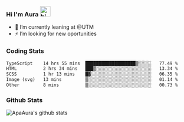 ### Hi I'm Aura <img src="https://user-images.githubusercontent.com/1303154/88677602-1635ba80-d120-11ea-84d8-d263ba5fc3c0.gif" width="28px" alt="hi">

- 🔭 I’m currently leaning at @UTM
- ⚡ I’m looking for new oportunities


### Coding Stats

<!--START_SECTION:waka-->

```txt
TypeScript    14 hrs 55 mins  ███████████████████▒░░░░░   77.49 %
HTML          2 hrs 34 mins   ███▒░░░░░░░░░░░░░░░░░░░░░   13.34 %
SCSS          1 hr 13 mins    █▓░░░░░░░░░░░░░░░░░░░░░░░   06.35 %
Image (svg)   13 mins         ▒░░░░░░░░░░░░░░░░░░░░░░░░   01.14 %
Other         8 mins          ▒░░░░░░░░░░░░░░░░░░░░░░░░   00.73 %
```

<!--END_SECTION:waka-->

### Github Stats

![ApaAura's github stats](https://github-readme-stats.vercel.app/api?username=ApaAura&count_private=true&theme=tokyonight&hide=contribs,prs)
